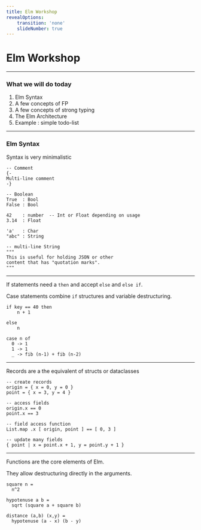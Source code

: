 ```yaml
---
title: Elm Workshop
revealOptions:
    transition: 'none'
    slideNumber: true
---
```

<link rel="stylesheet" href="https://use.fontawesome.com/releases/v5.0.13/css/all.css" integrity="sha384-DNOHZ68U8hZfKXOrtjWvjxusGo9WQnrNx2sqG0tfsghAvtVlRW3tvkXWZh58N9jp" crossorigin="anonymous">
<h1>Elm Workshop</h1>

---

### What we will do today

1. Elm Syntax
2. A few concepts of FP
3. A few concepts of strong typing
4. The Elm Architecture
5. Example : simple todo-list

---

### Elm Syntax

Syntax is very minimalistic
```
-- Comment
{-
Multi-line comment
-}

-- Boolean
True  : Bool
False : Bool

42    : number  -- Int or Float depending on usage
3.14  : Float

'a'   : Char
"abc" : String

-- multi-line String
"""
This is useful for holding JSON or other
content that has "quotation marks".
"""
```

---

If statements need a `then` and accept `else` and `else if`.

Case statements combine `if` structures and variable destructuring.

```
if key == 40 then
    n + 1

else
    n

case n of
  0 -> 1
  1 -> 1
  _ -> fib (n-1) + fib (n-2)
```

---

Records are a the equivalent of structs or dataclasses

```
-- create records
origin = { x = 0, y = 0 }
point = { x = 3, y = 4 }

-- access fields
origin.x == 0
point.x == 3

-- field access function
List.map .x [ origin, point ] == [ 0, 3 ]

-- update many fields
{ point | x = point.x + 1, y = point.y + 1 }
```

---

Functions are the core elements of Elm.

They allow destructuring directly in the arguments.
```
square n =
  n^2

hypotenuse a b =
  sqrt (square a + square b)

distance (a,b) (x,y) =
  hypotenuse (a - x) (b - y)
```
